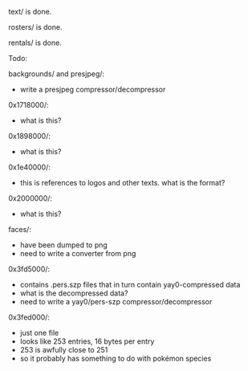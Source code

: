 text/ is done.

rosters/ is done.

rentals/ is done.


Todo:

backgrounds/ and presjpeg/:

* write a presjpeg compressor/decompressor

0x1718000/:

* what is this?

0x1898000/:

* what is this?

0x1e40000/:

* this is references to logos and other texts. what is the format?

0x2000000/:

* what is this?

faces/:

* have been dumped to png
* need to write a converter from png

0x3fd5000/:

* contains .pers.szp files that in turn contain yay0-compressed data
* what is the decompressed data?
* need to write a yay0/pers-szp compressor/decompressor

0x3fed000/:

* just one file
* looks like 253 entries, 16 bytes per entry
* 253 is awfully close to 251
* so it probably has something to do with pokémon species
